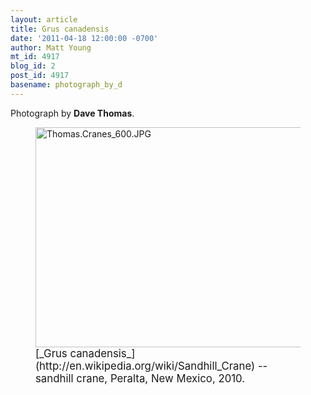 ```yaml
---
layout: article
title: Grus canadensis
date: '2011-04-18 12:00:00 -0700'
author: Matt Young
mt_id: 4917
blog_id: 2
post_id: 4917
basename: photograph_by_d
---
```

Photograph by **Dave Thomas**.

<figure>
<img src="{{ site.baseurl }}/uploads/2011/Thomas.Cranes_600.JPG" alt="Thomas.Cranes_600.JPG" width="600" height="352" />
<figcaption markdown="span">
<big>[_Grus canadensis_](http://en.wikipedia.org/wiki/Sandhill_Crane) -- sandhill crane, Peralta, New Mexico, 2010.</big>

</figcaption>
</figure>
